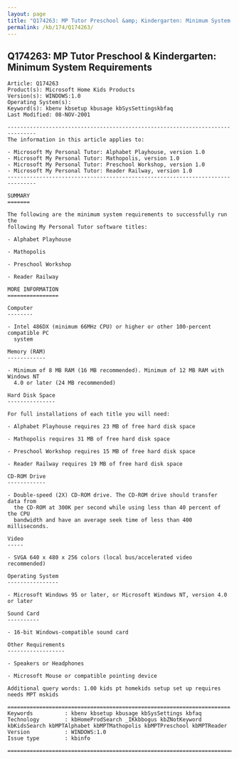 ```yaml
---
layout: page
title: "Q174263: MP Tutor Preschool &amp; Kindergarten: Minimum System Requirements"
permalink: /kb/174/Q174263/
---
```


## Q174263: MP Tutor Preschool &amp; Kindergarten: Minimum System Requirements

	Article: Q174263
	Product(s): Microsoft Home Kids Products
	Version(s): WINDOWS:1.0
	Operating System(s): 
	Keyword(s): kbenv kbsetup kbusage kbSysSettingskbfaq
	Last Modified: 08-NOV-2001
	
	-------------------------------------------------------------------------------
	The information in this article applies to:
	
	- Microsoft My Personal Tutor: Alphabet Playhouse, version 1.0 
	- Microsoft My Personal Tutor: Mathopolis, version 1.0 
	- Microsoft My Personal Tutor: Preschool Workshop, version 1.0 
	- Microsoft My Personal Tutor: Reader Railway, version 1.0 
	-------------------------------------------------------------------------------
	
	SUMMARY
	=======
	
	The following are the minimum system requirements to successfully run the
	following My Personal Tutor software titles:
	
	- Alphabet Playhouse
	
	- Mathopolis
	
	- Preschool Workshop
	
	- Reader Railway
	
	MORE INFORMATION
	================
	
	Computer
	--------
	
	- Intel 486DX (minimum 66MHz CPU) or higher or other 100-percent compatible PC
	  system
	
	Memory (RAM)
	------------
	
	- Minimum of 8 MB RAM (16 MB recommended). Minimum of 12 MB RAM with Windows NT
	  4.0 or later (24 MB recommended)
	
	Hard Disk Space
	---------------
	
	For full installations of each title you will need:
	
	- Alphabet Playhouse requires 23 MB of free hard disk space
	
	- Mathopolis requires 31 MB of free hard disk space
	
	- Preschool Workshop requires 15 MB of free hard disk space
	
	- Reader Railway requires 19 MB of free hard disk space
	
	CD-ROM Drive
	------------
	
	- Double-speed (2X) CD-ROM drive. The CD-ROM drive should transfer data from
	  the CD-ROM at 300K per second while using less than 40 percent of the CPU
	  bandwidth and have an average seek time of less than 400 milliseconds.
	
	Video
	-----
	
	- SVGA 640 x 480 x 256 colors (local bus/accelerated video recommended)
	
	Operating System
	----------------
	
	- Microsoft Windows 95 or later, or Microsoft Windows NT, version 4.0 or later
	
	Sound Card
	----------
	
	- 16-bit Windows-compatible sound card
	
	Other Requirements
	------------------
	
	- Speakers or Headphones
	
	- Microsoft Mouse or compatible pointing device
	
	Additional query words: 1.00 kids pt homekids setup set up requires needs MPT mskids
	
	======================================================================
	Keywords          : kbenv kbsetup kbusage kbSysSettings kbfaq
	Technology        : kbHomeProdSearch _IKkbbogus kbZNotKeyword kbKidsSearch kbMPTAlphabet kbMPTMathopolis kbMPTPreschool kbMPTReader
	Version           : WINDOWS:1.0
	Issue type        : kbinfo
	
	=============================================================================
	
